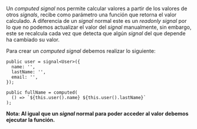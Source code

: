 Un *computed signal* nos permite calcular valores a partir de los valores de otros *signals*, recibe como parámetro una función que retorna el valor calculado. A diferencia de un *signal* normal este es un *readonly signal* por lo que no podemos actualizar el valor del *signal* manualmente, sin embargo, este se recalcula cada vez que detecta que algún *signal* del que depende ha cambiado su valor.

Para crear un *computed signal* debemos realizar lo siguiente:

```
public user = signal<User>({
  name: '',
  lastName: '',
  email: '',
});

public fullName = computed(
  () => `${this.user().name} ${this.user().lastName}`
);
```

**Nota: Al igual que un *signal* normal para poder acceder al valor debemos ejecutar la función.**